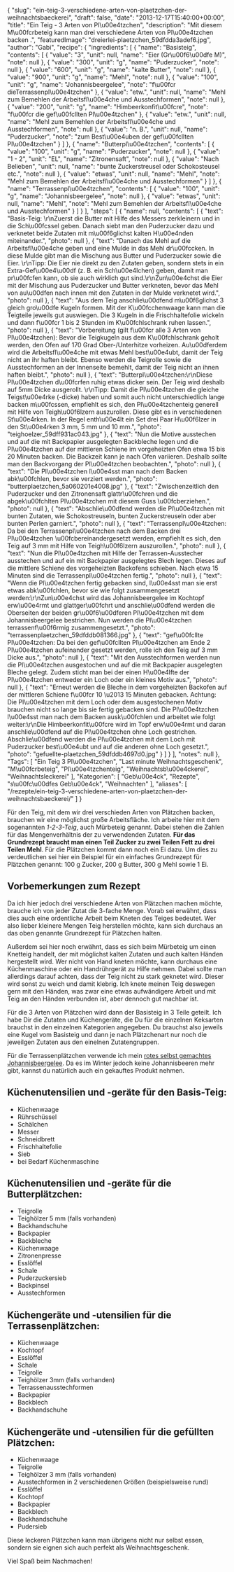 {
    "slug": "ein-teig-3-verschiedene-arten-von-plaetzchen-der-weihnachtsbaeckerei",
    "draft": false,
    "date": "2013-12-17T15:40:00+00:00",
    "title": "Ein Teig - 3 Arten von Pl\u00e4tzchen",
    "description": "Mit diesem M\u00fcrbeteig kann man drei verschiedene Arten von Pl\u00e4tzchen backen .",
    "featuredImage": "dreierlei-plaetzchen_59dfdda3adef6.jpg",
    "author": "Gabi",
    "recipe": {
        "ingredients": [
            {
                "name": "Basisteig",
                "contents": [
                    {
                        "value": "3",
                        "unit": null,
                        "name": "Eier (Gr\u00f6\u00dfe M)",
                        "note": null
                    },
                    {
                        "value": "300",
                        "unit": "g",
                        "name": "Puderzucker",
                        "note": null
                    },
                    {
                        "value": "600",
                        "unit": "g",
                        "name": "kalte Butter",
                        "note": null
                    },
                    {
                        "value": "900",
                        "unit": "g",
                        "name": "Mehl",
                        "note": null
                    },
                    {
                        "value": "100",
                        "unit": "g",
                        "name": "Johannisbeergelee",
                        "note": "f\u00fcr dieTerrassenpl\u00e4tzchen"
                    },
                    {
                        "value": "etw.",
                        "unit": null,
                        "name": "Mehl zum Bemehlen der Arbeitsfl\u00e4che und Ausstechformen",
                        "note": null
                    },
                    {
                        "value": "200",
                        "unit": "g",
                        "name": "Himbeerkonfit\u00fcre",
                        "note": "f\u00fcr die gef\u00fcllten Pl\u00e4tzchen"
                    },
                    {
                        "value": "etw.",
                        "unit": null,
                        "name": "Mehl zum Bemehlen der Arbeitsfl\u00e4che und Ausstechformen",
                        "note": null
                    },
                    {
                        "value": "n. B.",
                        "unit": null,
                        "name": "Puderzucker",
                        "note": "zum Best\u00e4uben der gef\u00fcllten Pl\u00e4tzchen"
                    }
                ]
            },
            {
                "name": "Butterpl\u00e4tzchen",
                "contents": [
                    {
                        "value": "100",
                        "unit": "g",
                        "name": "Puderzucker",
                        "note": null
                    },
                    {
                        "value": "1 - 2",
                        "unit": "EL",
                        "name": "Zitronensaft",
                        "note": null
                    },
                    {
                        "value": "Nach Belieben",
                        "unit": null,
                        "name": "bunte Zuckerstreusel oder Schokosteusel etc.",
                        "note": null
                    },
                    {
                        "value": "etwas",
                        "unit": null,
                        "name": "Mehl",
                        "note": "Mehl zum Bemehlen der Arbeitsfl\u00e4che und Ausstechformen"
                    }
                ]
            },
            {
                "name": "Terrassenpl\u00e4tzchen",
                "contents": [
                    {
                        "value": "100",
                        "unit": "g",
                        "name": "Johannisbeergelee",
                        "note": null
                    },
                    {
                        "value": "etwas",
                        "unit": null,
                        "name": "Mehl",
                        "note": "Mehl zum Bemehlen der Arbeitsfl\u00e4che und Ausstechformen"
                    }
                ]
            }
        ],
        "steps": [
            {
                "name": null,
                "contents": [
                    {
                        "text": "Basis-Teig: \r\nZuerst die Butter mit Hilfe des Messers zerkleinern und in die Sch\u00fcssel geben. Danach siebt man den Puderzucker dazu und verknetet beide Zutaten mit m\u00f6glichst kalten H\u00e4nden miteinander.",
                        "photo": null
                    },
                    {
                        "text": "Danach das Mehl auf die Arbeitsfl\u00e4che geben und eine Mulde in das Mehl dr\u00fccken. In diese Mulde gibt man die Mischung aus Butter und Puderzucker sowie die Eier. \r\nTipp: Die Eier nie direkt zu den Zutaten geben, sondern stets in ein Extra-Gef\u00e4\u00df (z. B. ein Sch\u00e4lchen) geben, damit man pr\u00fcfen kann, ob sie auch wirklich gut sind.\r\nZun\u00e4chst die Eier mit der Mischung aus Puderzucker und Butter verkneten, bevor das Mehl von au\u00dfen nach innen mit den Zutaten in der Mulde verknetet wird.",
                        "photo": null
                    },
                    {
                        "text": "Aus dem Teig anschlie\u00dfend m\u00f6glichst 3 gleich gro\u00dfe Kugeln formen. Mit der K\u00fcchenwaage kann man die Teigteile jeweils gut auswiegen. Die 3 Kugeln  in die Frischhaltefolie wickeln und dann f\u00fcr 1 bis 2 Stunden im K\u00fchlschrank ruhen lassen.",
                        "photo": null
                    },
                    {
                        "text": "Vorbereitung (gilt f\u00fcr alle 3 Arten von Pl\u00e4tzchen): Bevor die Teigkugeln aus dem K\u00fchlschrank geholt werden, den Ofen auf 170 Grad Ober-\/Unterhitze vorheizen. Au\u00dferdem wird die Arbeitsfl\u00e4che mit etwas Mehl best\u00e4ubt, damit der Teig nicht an ihr haften bleibt. Ebenso werden die Teigrolle sowie die Ausstechformen an der Innenseite bemehlt, damit der Teig nicht an ihnen haften bleibt.",
                        "photo": null
                    },
                    {
                        "text": "Butterpl\u00e4tzchen:\r\nDiese Pl\u00e4tzchen d\u00fcrfen ruhig etwas dicker sein. Der Teig wird deshalb auf 5mm Dicke ausgerollt. \r\nTipp: Damit die Pl\u00e4tzchen die gleiche Teigst\u00e4rke (-dicke) haben und somit auch nicht unterschiedlich lange backen m\u00fcssen, empfiehlt es sich, den Pl\u00e4tzchenteig generell mit Hilfe von Teigh\u00f6lzern auszurollen. Diese gibt es in verschiedenen St\u00e4rken. In der Regel enth\u00e4lt ein Set drei Paar H\u00f6lzer in den St\u00e4rken 3 mm, 5 mm und 10 mm.",
                        "photo": "teighoelzer_59dff931ac043.jpg"
                    },
                    {
                        "text": "Nun die Motive ausstechen und auf die mit Backpapier ausgelegten Backbleche legen und  die Pl\u00e4tzchen auf der mittleren Schiene im vorgeheizten Ofen etwa 15 bis 20 Minuten backen. Die Backzeit kann je nach Ofen variieren. Deshalb sollte man den Backvorgang der Pl\u00e4tzchen beobachten.",
                        "photo": null
                    },
                    {
                        "text": "Die Pl\u00e4tzchen l\u00e4sst man nach dem Backen abk\u00fchlen, bevor sie verziert werden.",
                        "photo": "butterplaetzchen_5a060201e4008.jpg"
                    },
                    {
                        "text": "Zwischenzeitlich den Puderzucker und den Zitronensaft  glattr\u00fchren und die abgek\u00fchlten Pl\u00e4tzchen mit diesem Guss \u00fcberziehen.",
                        "photo": null
                    },
                    {
                        "text": "Abschlie\u00dfend werden die Pl\u00e4tzchen mit bunten Zutaten, wie Schokostreuseln, bunten Zuckerstreuseln oder aber bunten Perlen garniert.",
                        "photo": null
                    },
                    {
                        "text": "Terrassenpl\u00e4tzchen: Da bei den Terrassenpl\u00e4tzchen nach dem Backen drei Pl\u00e4tzchen \u00fcbereinandergesetzt werden, empfiehlt es sich, den Teig auf 3 mm mit Hilfe von Teigh\u00f6lzern auszurollen.",
                        "photo": null
                    },
                    {
                        "text": "Nun die Pl\u00e4tzchen mit Hilfe der Terrassen-Ausstecher ausstechen und auf ein mit Backpapier ausgelegtes Blech legen. Dieses auf die mittlere Schiene des vorgeheizten Backofens schieben. Nach etwa 15 Minuten sind die Terrassenpl\u00e4tzchen fertig.",
                        "photo": null
                    },
                    {
                        "text": "Wenn die Pl\u00e4tzchen fertig gebacken sind, l\u00e4sst man sie erst etwas abk\u00fchlen, bevor sie wie folgt zusammengesetzt werden:\r\nZun\u00e4chst wird das Johannisbeergelee im Kochtopf erw\u00e4rmt und glattger\u00fchrt und anschlie\u00dfend werden die Oberseiten der beiden gr\u00f6\u00dferen Pl\u00e4tzchen mit dem Johannisbeergelee bestrichen. Nun werden die Pl\u00e4tzchen terrassenf\u00f6rmig zusammengesetzt.",
                        "photo": "terrassenplaetzchen_59dfddb081366.jpg"
                    },
                    {
                        "text": "gef\u00fcllte Pl\u00e4tzchen: Da bei den gef\u00fcllten Pl\u00e4tzchen am Ende 2 Pl\u00e4tzchen aufeinander gesetzt werden, rolle ich den Teig auf 3 mm Dicke aus.",
                        "photo": null
                    },
                    {
                        "text": "Mit den Ausstechformen werden nun die Pl\u00e4tzchen ausgestochen und auf die mit Backpapier ausgelegten Bleche gelegt. Zudem sticht man bei der einen H\u00e4lfte der Pl\u00e4tzchen entweder ein Loch oder ein kleines Motiv aus.",
                        "photo": null
                    },
                    {
                        "text": "Erneut werden die Bleche in dem vorgeheizten Backofen auf der mittleren Schiene f\u00fcr 10 \u2013 15 Minuten gebacken. Achtung: Die Pl\u00e4tzchen mit dem Loch oder dem ausgestochenen Motiv brauchen nicht so lange bis sie fertig gebacken sind. Die Pl\u00e4tzchen l\u00e4sst man nach dem Backen ausk\u00fchlen und arbeitet wie folgt weiter:\r\nDie Himbeerkonfit\u00fcre wird im Topf erw\u00e4rmt und daran anschlie\u00dfend auf die Pl\u00e4tzchen ohne Loch gestrichen. Abschlie\u00dfend werden die Pl\u00e4tzchen mit dem Loch mit Puderzucker best\u00e4ubt und auf die anderen ohne Loch gesetzt.",
                        "photo": "gefuellte-plaetzchen_59dfddb4697d0.jpg"
                    }
                ]
            }
        ],
        "notes": null
    },
    "Tags": [
        "Ein Teig 3 Pl\u00e4tzchen",
        "Last minute Weihnachtsgeschenk",
        "M\u00fcrbeteig",
        "Pl\u00e4tzchenteig",
        "Weihnachtsb\u00e4ckerei",
        "Weihnachtsleckerei"
    ],
    "Kategorien": [
        "Geb\u00e4ck",
        "Rezepte",
        "s\u00fc\u00dfes Geb\u00e4ck",
        "Weihnachten"
    ],
    "aliases": [
        "\/rezepte\/ein-teig-3-verschiedene-arten-von-plaetzchen-der-weihnachtsbaeckerei\/"
    ]
}

Für den Teig, mit dem wir drei verschieden Arten von Plätzchen backen, brauchen wir eine möglichst große Arbeitsfläche. Ich arbeite hier mit dem sogenannten *1-2-3-Teig*, auch Mürbeteig genannt. Dabei stehen die Zahlen für das Mengenverhältnis der zu verwendenden Zutaten. **Für das Grundrezept braucht man einen Teil Zucker zu zwei Teilen Fett zu drei Teilen Mehl**. Für die Plätzchen kommt dann noch ein Ei dazu. Um dies zu verdeutlichen sei hier ein Beispiel für ein einfaches Grundrezept für Plätzchen genannt: 100 g Zucker, 200 g Butter, 300 g Mehl sowie 1 Ei.

## Vorbemerkungen zum Rezept

Da ich hier jedoch drei verschiedene Arten von Plätzchen machen möchte, brauche ich von jeder Zutat die 3-fache Menge. Vorab sei erwähnt, dass dies auch eine ordentliche Arbeit beim Kneten des Teiges bedeutet. Wer also lieber kleinere Mengen Teig herstellen möchte, kann sich durchaus an das oben genannte Grundrezept für Plätzchen halten.

Außerdem sei hier noch erwähnt, dass es sich beim Mürbeteig um einen Knetteig handelt, der mit möglichst kalten Zutaten und auch kalten Händen hergestellt wird. Wer nicht von Hand kneten möchte, kann durchaus eine Küchenmaschine oder ein Handrührgerät zu Hilfe nehmen. Dabei sollte man allerdings darauf achten, dass der Teig nicht zu stark geknetet wird. Dieser wird sonst zu weich und damit klebrig. Ich knete meinen Teig deswegen gern mit den Händen, was zwar eine etwas aufwändigere Arbeit und mit Teig an den Händen verbunden ist, aber dennoch gut machbar ist.

Für die 3 Arten von Plätzchen wird dann der Basisteig in 3 Teile geteilt. Ich habe Dir die Zutaten und Küchengeräte, die Du für die einzelnen Keksarten brauchst in den einzelnen Kategorien angegeben. Du brauchst also jeweils eine Kugel vom Basisteig und dann je nach Plätzchenart nur noch die jeweilgen Zutaten aus den einelnen Zutatengruppen.

Für die Terrassenplätzchen verwende ich mein [rotes selbst gemachtes Johannisbeergelee](https://kochfokus.de/artikel/rotes-johannisbeergelee/ "selbst gemachtes Johannisbeergelee"). Da es im Winter jedoch keine Johannisbeeren mehr gibt, kannst du natürlich auch ein gekauftes Produkt nehmen.

##  Küchenutensilien und -geräte für den Basis-Teig:

 * Küchenwaage
 * Rührschüssel
 * Schälchen
 * Messer
 * Schneidbrett
 * Frischhaltefolie
 * Sieb
 * bei Bedarf Küchenmaschine

## Küchenutensilien und -geräte für die Butterplätzchen:

 * Teigrolle
 * Teighölzer 5 mm (falls vorhanden)
 * Backhandschuhe
 * Backpapier
 * Backbleche
 * Küchenwaage
 * Zitronenpresse
 * Esslöffel
 * Schale
 * Puderzuckersieb
 * Backpinsel
 * Ausstechformen

## Küchengeräte und -utensilien für die Terrassenplätzchen:

 * Küchenwaage
 * Kochtopf
 * Esslöffel
 * Schale
 * Teigrolle
 * Teighölzer 3mm (falls vorhanden)
 * Terrassenausstechformen
 * Backpapier
 * Backblech
 * Backhandschuhe

## Küchengeräte und -utensilien für die gefüllten Plätzchen:

 * Küchenwaage
 * Teigrolle
 * Teighölzer 3 mm (falls vorhanden)
 * Ausstechformen in 2 verschiedenen Größen (beispielsweise rund)
 * Esslöffel
 * Kochtopf
 * Backpapier
 * Backblech
 * Backhandschuhe
 * Pudersieb

Diese leckeren Plätzchen kann man übrigens nicht nur selbst essen, sondern sie eignen sich auch perfekt als Weihnachtsgeschenk.

Viel Spaß beim Nachmachen!